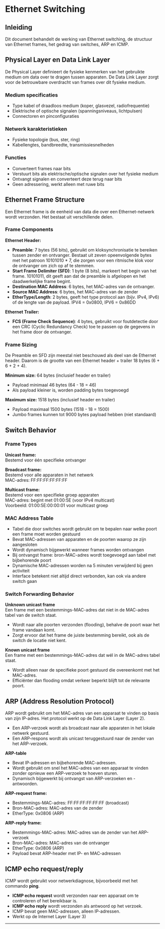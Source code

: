 # Ethernet Switching

## Inleiding

Dit document behandelt de werking van Ethernet switching, de structuur van Ethernet frames, het gedrag van switches, ARP en ICMP.

## Physical Layer en Data Link Layer

De Physical Layer definieert de fysieke kenmerken van het gebruikte medium om data over te dragen tussen apparaten. De Data Link Layer zorgt voor de betrouwbare overdracht van frames over dit fysieke medium.

### Medium specificaties

- Type kabel of draadloos medium (koper, glasvezel, radiofrequentie)
- Elektrische of optische signalen (spanningsniveaus, lichtpulsen)
- Connectoren en pinconfiguraties

### Netwerk karakteristieken

- Fysieke topologie (bus, ster, ring)
- Kabellengtes, bandbreedte, transmissiesnelheden

### Functies

- Converteert frames naar bits
- Verstuurt bits als elektrische/optische signalen over het fysieke medium
- Ontvangt signalen en converteert deze terug naar bits
- Geen adressering, werkt alleen met ruwe bits

## Ethernet Frame Structure

Een Ethernet frame is de eenheid van data die over een Ethernet-netwerk wordt verzonden. Het bestaat uit verschillende delen.

### Frame Components

**Ethernet Header:**
- **Preamble**: 7 bytes (56 bits), gebruikt om kloksynchronisatie te bereiken tussen zender en ontvanger. Bestaat uit zeven opeenvolgende bytes met het patroon 10101010 * 7, die zorgen voor een ritmische klok voor de ontvanger om zich op af te stemmen.
- **Start Frame Delimiter (SFD)**: 1 byte (8 bits), markeert het begin van het frame. 10101011, dit geeft aan dat de preamble is afgelopen en het daadwerkelijke frame begint.
- **Destination MAC Address**: 6 bytes, het MAC-adres van de ontvanger.
- **Source MAC Address**: 6 bytes, het MAC-adres van de zender
- **EtherType/Length**: 2 bytes, geeft het type protocol aan (bijv. IPv4, IPv6) of de lengte van de payload. IPV4 = 0x0800, IPV6 = 0x86DD

**Ethernet Trailer:**
- **FCS (Frame Check Sequence)**: 4 bytes, gebruikt voor foutdetectie door een CRC (Cyclic Redundancy Check) toe te passen op de gegevens in het frame door de ontvanger.

### Frame Sizing

De Preamble en SFD zijn meestal niet beschouwd als deel van de Ethernet header. Daarom is de grootte van een Ethernet header + trailer 18 bytes (6 + 6 + 2 + 4).

**Minimum size:** 64 bytes (inclusief header en trailer)
- Payload minimaal 46 bytes (64 - 18 = 46)
- Als payload kleiner is, worden padding bytes toegevoegd

**Maximum size:** 1518 bytes (inclusief header en trailer)
- Payload maximaal 1500 bytes (1518 - 18 = 1500)
- Jumbo frames kunnen tot 9000 bytes payload hebben (niet standaard)

## Switch Behavior

### Frame Types

**Unicast frame:**  
Bestemd voor één specifieke ontvanger

**Broadcast frame:**  
Bestemd voor alle apparaten in het netwerk  
MAC-adres: FF:FF:FF:FF:FF:FF

**Multicast frame:**  
Bestemd voor een specifieke groep apparaten  
MAC-adres: begint met 01:00:5E (voor IPv4 multicast)  
Voorbeeld: 01:00:5E:00:00:01 voor multicast groep

### MAC Address Table

- Tabel die door switches wordt gebruikt om te bepalen naar welke poort een frame moet worden gestuurd
- Bevat MAC-adressen van apparaten en de poorten waarop ze zijn aangesloten
- Wordt dynamisch bijgewerkt wanneer frames worden ontvangen
- Bij ontvangst frame: bron-MAC-adres wordt toegevoegd aan tabel met bijbehorende poort
- Dynamische MAC-adressen worden na 5 minuten verwijderd bij geen activiteit
- Interface betekent niet altijd direct verbonden, kan ook via andere switch gaan

### Switch Forwarding Behavior

**Unknown unicast frame**  
Een frame met een bestemmings-MAC-adres dat niet in de MAC-adres tabel van de switch staat.  
- Wordt naar alle poorten verzonden (flooding), behalve de poort waar het frame vandaan komt.
- Zorgt ervoor dat het frame de juiste bestemming bereikt, ook als de switch de locatie niet kent.

**Known unicast frame**  
Een frame met een bestemmings-MAC-adres dat wél in de MAC-adres tabel staat.  
- Wordt alleen naar de specifieke poort gestuurd die overeenkomt met het MAC-adres.
- Efficiënter dan flooding omdat verkeer beperkt blijft tot de relevante poort.

## ARP (Address Resolution Protocol)

ARP wordt gebruikt om het MAC-adres van een apparaat te vinden op basis van zijn IP-adres. Het protocol werkt op de Data Link Layer (Layer 2).

- Een ARP-verzoek wordt als broadcast naar alle apparaten in het lokale netwerk gestuurd.
- Een ARP-respons wordt als unicast teruggestuurd naar de zender van het ARP-verzoek.

**ARP-table**  
- Bevat IP-adressen en bijbehorende MAC-adressen.
- Wordt gebruikt om snel het MAC-adres van een apparaat te vinden zonder opnieuw een ARP-verzoek te hoeven sturen.
- Dynamisch bijgewerkt bij ontvangst van ARP-verzoeken en -antwoorden.

**ARP-request frame:**  
- Bestemmings-MAC-adres: FF:FF:FF:FF:FF:FF (broadcast)
- Bron-MAC-adres: MAC-adres van de zender
- EtherType: 0x0806 (ARP)

**ARP-reply frame:**  
- Bestemmings-MAC-adres: MAC-adres van de zender van het ARP-verzoek
- Bron-MAC-adres: MAC-adres van de ontvanger
- EtherType: 0x0806 (ARP)
- Payload bevat ARP-header met IP- en MAC-adressen

## ICMP echo request/reply

ICMP wordt gebruikt voor netwerkdiagnose, bijvoorbeeld met het commando **ping**.

- **ICMP echo request** wordt verzonden naar een apparaat om te controleren of het bereikbaar is.
- **ICMP echo reply** wordt verzonden als antwoord op het verzoek.
- ICMP bevat geen MAC-adressen, alleen IP-adressen.
- Werkt op de Internet Layer (Layer 3)

---
